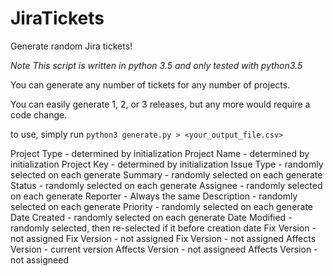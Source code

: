 # JiraTickets
Generate random Jira tickets!

*Note This script is written in python 3.5 and only tested with python3.5*

You can generate any number of tickets for any number of projects.

You can easily generate 1, 2, or 3 releases, but any more would require a code change.

to use, simply run `python3 generate.py > <your_output_file.csv>`

Project Type - determined by initialization
Project Name - determined by initialization
Project Key - determined by initialization
Issue Type - randomly selected on each generate
Summary - randomly selected on each generate
Status  - randomly selected on each generate
Assignee - randomly selected on each generate
Reporter - Always the same
Description - randomly selected on each generate
Priority - randomly selected on each generate
Date Created - randomly selected on each generate
Date Modified - randomly selected, then re-selected if it before creation date
Fix Version - not assigned
Fix Version - not assigned
Fix Version -  not assigned
Affects Version - current version
Affects Version - not assigneed
Affects Version - not assigneed
